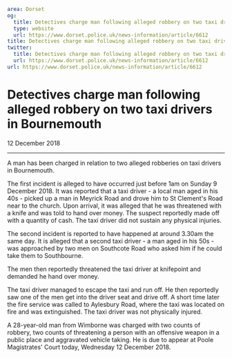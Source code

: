 ```yaml
area: Dorset
og:
  title: Detectives charge man following alleged robbery on two taxi drivers in Bournemouth
  type: website
  url: https://www.dorset.police.uk/news-information/article/6612
title: Detectives charge man following alleged robbery on two taxi drivers in Bournemouth |
twitter:
  title: Detectives charge man following alleged robbery on two taxi drivers in Bournemouth
  url: https://www.dorset.police.uk/news-information/article/6612
url: https://www.dorset.police.uk/news-information/article/6612
```

# Detectives charge man following alleged robbery on two taxi drivers in Bournemouth

12 December 2018

* * *

A man has been charged in relation to two alleged robberies on taxi drivers in Bournemouth.

The first incident is alleged to have occurred just before 1am on Sunday 9 December 2018. It was reported that a taxi driver - a local man aged in his 40s - picked up a man in Meyrick Road and drove him to St Clement's Road near to the church. Upon arrival, it was alleged that he was threatened with a knife and was told to hand over money. The suspect reportedly made off with a quantity of cash. The taxi driver did not sustain any physical injuries.

The second incident is reported to have happened at around 3.30am the same day. It is alleged that a second taxi driver - a man aged in his 50s - was approached by two men on Southcote Road who asked him if he could take them to Southbourne.

The men then reportedly threatened the taxi driver at knifepoint and demanded he hand over money.

The taxi driver managed to escape the taxi and run off. He then reportedly saw one of the men get into the driver seat and drive off. A short time later the fire service was called to Aylesbury Road, where the taxi was located on fire and was extinguished. The taxi driver was not physically injured.

A 28-year-old man from Wimborne was charged with two counts of robbery, two counts of threatening a person with an offensive weapon in a public place and aggravated vehicle taking. He is due to appear at Poole Magistrates' Court today, Wednesday 12 December 2018.
